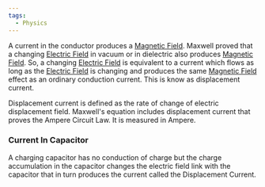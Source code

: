 ```yaml
---
tags:
  - Physics
---
```

A current in the conductor produces a [Magnetic Field](../Magnetic%20Field.md). Maxwell proved that a changing [Electric Field](../Electrostatics/Electric%20Field.md) in vacuum or in dielectric also produces [Magnetic Field](../Magnetic%20Field.md). So, a changing [Electric Field](../Electrostatics/Electric%20Field.md) is equivalent to a current which flows as long as the [Electric Field](../Electrostatics/Electric%20Field.md) is changing and produces the same [Magnetic Field](../Magnetic%20Field.md) effect as an ordinary conduction current. This is know as displacement current.

Displacement current is defined as the rate of change of electric displacement field.
Maxwell's equation includes displacement current that proves the Ampere Circuit Law. It is measured in Ampere.
### Current In Capacitor
A charging capacitor has no conduction of charge but the charge accumulation in the capacitor changes the electric field link with the capacitor that in turn produces the current called the Displacement Current.
